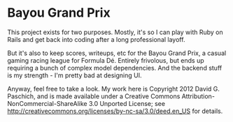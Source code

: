 # Bayou Grand Prix

This project exists for two purposes. Mostly, it's so I can play with Ruby on Rails and
get back into coding after a long professional layoff.

But it's also to keep scores, writeups, etc for the Bayou Grand Prix, a casual gaming
racing league for Formula Dé. Entirely frivolous, but ends up requiring a bunch of complex
model dependencies. And the backend stuff is my strength - I'm pretty bad at designing UI.

Anyway, feel free to take a look. My work here is Copyright 2012 David G. Paschich, and is
made available under a Creative Commons Attribution-NonCommercial-ShareAlike 3.0 Unported License;
see http://creativecommons.org/licenses/by-nc-sa/3.0/deed.en_US for details.
